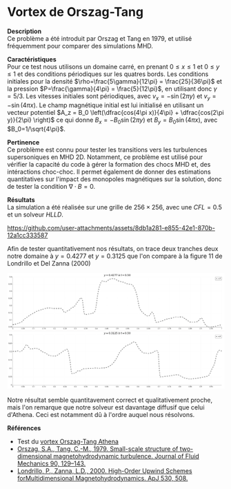 # Vortex de Orszag-Tang

**Description**  
Ce problème a été introduit par Orszag et Tang en 1979, et utilisé fréquemment pour comparer des simulations MHD.

**Caractéristiques**  
Pour ce test nous utilisons un domaine carré, en prenant $0 \leq x \leq 1$ et $0 \leq y \leq 1$ et des conditions périodiques sur les quatres bords. Les conditions initiales pour la densité $\rho=\frac{5\gamma}{12\pi} = \frac{25}{36\pi}$ et la pression $P=\frac{\gamma}{4\pi} = \frac{5}{12\pi}$, en utilisant donc $\gamma=5/3$. Les vitesses initiales sont périodiques, avec $v_x = -\sin(2\pi y)$ et $v_y = -\sin(4\pi x)$. Le champ magnétique initial est lui initialisé en utilisant un vecteur potentiel $A_z = B_0 \left(\dfrac{cos(4\pi x)}{4\pi} + \dfrac{cos(2\pi y)}{2\pi} \right)$ ce qui donne $B_x = -B_0 \sin(2\pi y)$ et $B_y = B_0 \sin(4\pi x)$, avec $B_0=1/\sqrt{4\pi}$.

**Pertinence**  
Ce problème est connu pour tester les transitions vers les turbulences supersoniques en MHD 2D. Notamment, ce problème est utilisé pour vérifier la capacité du code à gérer la formation des chocs MHD et, des intéractions choc-choc. Il permet également de donner des estimations quantitatives sur l'impact des monopoles magnétiques sur la solution, donc de tester la condition $\nabla \cdot B = 0$.

**Résultats**  
La simulation a été réalisée sur une grille de $256 \times 256$, avec une $CFL=0.5$ et un solveur *HLLD*.


https://github.com/user-attachments/assets/8db1a281-e855-42e1-870b-12a1cc333587


Afin de tester quantitativement nos résultats, on trace deux tranches deux notre domaine à $y=0.4277$ et $y=0.3125$ que l'on compare à la figure 11 de Londrillo et Del Zanna (2000)

![](./orszag-tang_slice.png)

Notre résultat semble quantitavement correct et qualitativement proche, mais l'on remarque que notre solveur est davantage diffusif que celui d'Athena. Ceci est notamment dû à l'ordre auquel nous résolvons.

**Références**  
- Test du [vortex Orszag-Tang Athena](https://www.astro.princeton.edu/~jstone/Athena/tests/orszag-tang/pagesource.html)
- [Orszag, S.A., Tang, C.-M., 1979. Small-scale structure of two-dimensional magnetohydrodynamic turbulence. Journal of Fluid Mechanics 90, 129–143.](https://doi.org/10.1017/S002211207900210X)
- [Londrillo, P., Zanna, L.D., 2000. High-Order Upwind Schemes forMultidimensional Magnetohydrodynamics. ApJ 530, 508.](https://doi.org/10.1086/308344)
